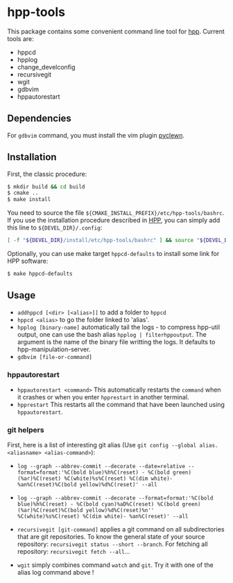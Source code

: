 # hpp-tools

This package contains some convenient command line tool for [hpp]. Current tools are:
  - hppcd
  - hpplog
  - change_develconfig
  - recursivegit
  - wgit
  - gdbvim
  - hppautorestart

## Dependencies

For `gdbvim` command, you must install the vim plugin [pyclewn].

## Installation

First, the classic procedure:
```sh
$ mkdir build && cd build
$ cmake ..
$ make install
```

You need to source the file `${CMAKE_INSTALL_PREFIX}/etc/hpp-tools/bashrc`. If you use the installation procedure described in [HPP], you can simply add this line to `${DEVEL_DIR}/.config`:
```sh
[ -f "${DEVEL_DIR}/install/etc/hpp-tools/bashrc" ] && source "${DEVEL_DIR}/install/etc/hpp-tools/bashrc"
```

Optionally, you can use make target `hppcd-defaults` to install some link for HPP software:
```sh
$ make hppcd-defaults
```

## Usage

* `addhppcd [<dir> [<alias>]]` to add a folder to `hppcd`
* `hppcd <alias>` to go the folder linked to 'alias'.
* `hpplog [binary-name]` automatically tail the logs - to compress hpp-util output, one can use the bash alias `hpplog | filterhppoutput`. The argument is the name of the binary file writting the logs. It defaults to hpp-manipulation-server.
* `gdbvim [file-or-command]`

### hppautorestart
* `hppautorestart <command>`
This automatically restarts the `command` when it crashes or when you enter `hpprestart` in another terminal.
* `hpprestart`
This restarts all the command that have been launched using `hppautorestart`.

### git helpers
First, here is a list of interesting git alias (Use `git config --global alias.<aliasname> <alias-command>`):
* `log --graph --abbrev-commit --decorate --date=relative --format=format:'%C(bold blue)%h%C(reset) - %C(bold green)(%ar)%C(reset) %C(white)%s%C(reset) %C(dim white)- %an%C(reset)%C(bold yellow)%d%C(reset)' --all`
* `log --graph --abbrev-commit --decorate --format=format:'%C(bold blue)%h%C(reset) - %C(bold cyan)%aD%C(reset) %C(bold green)(%ar)%C(reset)%C(bold yellow)%d%C(reset)%n''          %C(white)%s%C(reset) %C(dim white)- %an%C(reset)' --all`

* `recursivegit [git-command]` applies a git command on all subdirectories that are git repositories. To know the general state of your source repository: `recursivegit status --short --branch`. For fetching all repository: `recursivegit fetch --all`...
* `wgit` simply combines command `watch` and `git`. Try it with one of the alias log command above !

[hpp]:https://github.com/humanoid-path-planner/hpp-doc "HPP"
[pyclewn]:http://pyclewn.sourceforge.net/ "Pyclewn"
